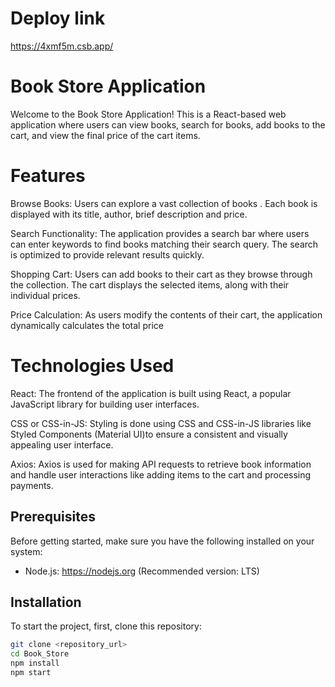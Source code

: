 # Deploy link 
https://4xmf5m.csb.app/

# Book Store Application

Welcome to the Book Store Application! This is a React-based web application where users can view books, search for books, add books to the cart, and view the final price of the cart items.

# Features

Browse Books: Users can explore a vast collection of books . Each book is displayed with its title, author, brief description and price.

Search Functionality: The application provides a search bar where users can enter keywords to find books matching their search query. The search is optimized to provide relevant results quickly.

Shopping Cart: Users can add books to their cart as they browse through the collection. The cart displays the selected items, along with their individual prices.

Price Calculation: As users modify the contents of their cart, the application dynamically calculates the total price

# Technologies Used

React: The frontend of the application is built using React, a popular JavaScript library for building user interfaces.

CSS or CSS-in-JS: Styling is done using CSS and CSS-in-JS libraries like Styled Components (Material UI)to ensure a consistent and visually appealing user interface.

Axios: Axios is used for making API requests to retrieve book information and handle user interactions like adding items to the cart and processing payments.

## Prerequisites

Before getting started, make sure you have the following installed on your system:

- Node.js: https://nodejs.org (Recommended version: LTS)

## Installation

To start the project, first, clone this repository:

```bash
git clone <repository_url>
cd Book_Store
npm install
npm start
```

